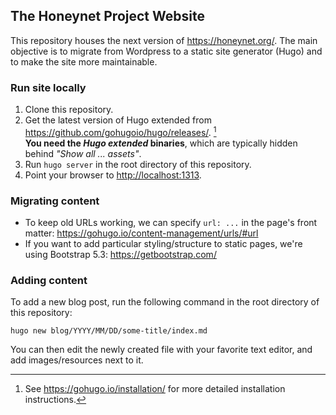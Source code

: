 ## The Honeynet Project Website

This repository houses the next version of https://honeynet.org/. 
The main objective is to migrate from Wordpress to a static site generator (Hugo) and to make the site more maintainable.

### Run site locally

1. Clone this repository.
2. Get the latest version of Hugo extended from https://github.com/gohugoio/hugo/releases/. [^hugo-install]  
   **You need the _Hugo extended_ binaries**, which are typically hidden behind _"Show all ... assets"_.
3. Run `hugo server` in the root directory of this repository.
4. Point your browser to <http://localhost:1313>. 

[^hugo-install]: See https://gohugo.io/installation/ for more detailed installation instructions.

### Migrating content

- To keep old URLs working, we can specify `url: ...` in the page's front matter: https://gohugo.io/content-management/urls/#url
- If you want to add particular styling/structure to static pages, we're using Bootstrap 5.3: https://getbootstrap.com/

### Adding content

To add a new blog post, run the following command in the root directory of this repository:

```
hugo new blog/YYYY/MM/DD/some-title/index.md
```

You can then edit the newly created file with your favorite text editor, and
add images/resources next to it.
